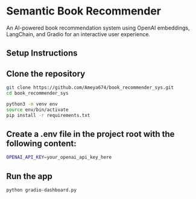 # Semantic Book Recommender

An AI-powered book recommendation system using OpenAI embeddings, LangChain, and Gradio for an interactive user experience.

## Setup Instructions

## **Clone the repository**  
```bash
git clone https://github.com/Ameya674/book_recommender_sys.git
cd book_recommender_sys
```

```bash
python3 -m venv env
source env/bin/activate   
pip install -r requirements.txt
```

## Create a .env file in the project root with the following content:

```bash
OPENAI_API_KEY=your_openai_api_key_here
```

## Run the app
```bash
python gradio-dashboard.py
```

